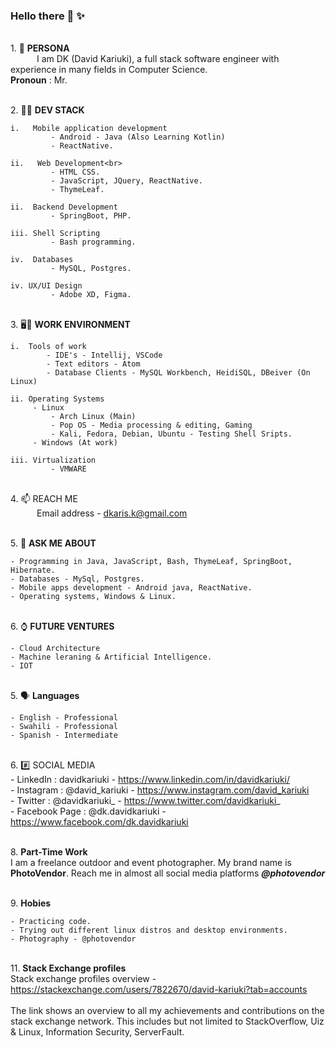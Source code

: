 ### Hello there 👋 ✨ 

<br>1.  🧑 **PERSONA**<br>
&emsp;&emsp;&emsp;I am DK (David Kariuki), a full stack software engineer with experience in many fields in Computer Science.
<br>**Pronoun** : Mr.

<br>2.  🧑‍💼 **DEV STACK**<br>

    i.   Mobile application development
             - Android - Java (Also Learning Kotlin)
             - ReactNative.
              
    ii.   Web Development<br>
             - HTML CSS. 
             - JavaScript, JQuery, ReactNative.
             - ThymeLeaf.
               
    ii.  Backend Development
             - SpringBoot, PHP.
               
    iii. Shell Scripting
             - Bash programming.
    
    iv.  Databases
             - MySQL, Postgres.
             
    iv. UX/UI Design
             - Adobe XD, Figma.

<br>3.  🖥️💼 **WORK ENVIRONMENT**<br>

    i.  Tools of work
            - IDE's - Intellij, VSCode
            - Text editors - Atom
            - Database Clients - MySQL Workbench, HeidiSQL, DBeiver (On Linux)  
    
    ii. Operating Systems
         - Linux
             - Arch Linux (Main)
             - Pop OS - Media processing & editing, Gaming
             - Kali, Fedora, Debian, Ubuntu - Testing Shell Sripts.
         - Windows (At work)
         
    iii. Virtualization
             - VMWARE
        

<br>4.  📫 REACH ME <br>
&emsp;&emsp;&emsp;Email address - dkaris.k@gmail.com


<br>5.  💬 **ASK ME ABOUT**<br>

    - Programming in Java, JavaScript, Bash, ThymeLeaf, SpringBoot, Hibernate.
    - Databases - MySql, Postgres.
    - Mobile apps development - Android java, ReactNative.
    - Operating systems, Windows & Linux.
    

<br>6.  ⌚ **FUTURE VENTURES**<br>
    
    - Cloud Architecture
    - Machine leraning & Artificial Intelligence.
    - IOT


<br>5.  🗣️ **Languages**<br>

    - English - Professional
    - Swahili - Professional
    - Spanish - Intermediate


<br>6. #️⃣ SOCIAL MEDIA<br>
    - LinkedIn      : davidkariuki       - https://www.linkedin.com/in/davidkariuki/ <br>
    - Instagram     : @david_kariuki     - https://www.instagram.com/david_kariuki <br>
    - Twitter       : @davidkariuki_     - https://www.twitter.com/davidkariuki_ <br>
    - Facebook Page : @dk.davidkariuki   - https://www.facebook.com/dk.davidkariuki  <br>
   
   

    
<br>8.  **Part-Time Work**<br>
I am a freelance outdoor and event photographer. My brand name is **PhotoVendor**. Reach me in almost all social media platforms ***@photovendor***


<br>9.  **Hobies**<br>

    - Practicing code.
    - Trying out different linux distros and desktop environments.
    - Photography - @photovendor
    
    


<br>11.  **Stack Exchange profiles**<br>
Stack exchange profiles overview - https://stackexchange.com/users/7822670/david-kariuki?tab=accounts <br><br>
The link shows an overview to all my achievements and contributions on the stack exchange network. This includes but not limited to StackOverflow, Uiz & Linux, Information Security, ServerFault. 

<br>    
